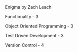 Enigma
by Zach Leach



Functionality - 3

Object Oriented Programming - 3

Test Driven Development - 3

Version Control - 4

